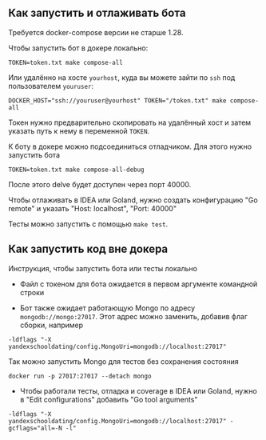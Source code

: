 ## Как запустить и отлаживать бота

Требуется docker-compose версии не старше 1.28.

Чтобы запустить бот в докере локально:

```shell
TOKEN=token.txt make compose-all
```

Или удалённо на хосте `yourhost`, куда вы можете зайти по `ssh` под пользователем `youruser`:

```shell
DOCKER_HOST="ssh://youruser@yourhost" TOKEN="/token.txt" make compose-all
```

Токен нужно предварительно скопировать на удалённый хост и затем указать путь к нему в переменной `TOKEN`.

К боту в докере можно подсоединиться отладчиком. Для этого нужно запустить бота

```shell
TOKEN=token.txt make compose-all-debug
```

После этого delve будет доступен через порт 40000.

Чтобы отлаживать в IDEA или Goland, нужно создать конфигурацию "Go remote"
и указать "Host: localhost", "Port: 40000"

Тесты можно запустить с помощью `make test`.

## Как запустить код вне докера

Инструкция, чтобы запустить бота или тесты локально

* Файл с токеном для бота ожидается в первом аргументе командной строки

* Бот также ожидает работающую Mongo по адресу `mongodb://mongo:27017`. Этот адрес можно заменить, добавив флаг сборки,
  например

```
-ldflags "-X yandexschooldating/config.MongoUri=mongodb://localhost:27017"
```

Так можно запустить Mongo для тестов без сохранения состояния

```shell
docker run -p 27017:27017 --detach mongo
```

* Чтобы работали тесты, отладка и coverage в IDEA или Goland, нужно в "Edit configurations" добавить "Go tool arguments"

```
-ldflags "-X yandexschooldating/config.MongoUri=mongodb://localhost:27017" -gcflags="all=-N -l"
```

